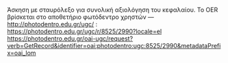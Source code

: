 Άσκηση με σταυρόλεξο για συνολική αξιολόγηση του κεφαλαίου.
Το OER βρίσκεται στο αποθετήριο φωτόδεντρο χρηστών —http://photodentro.edu.gr/ugc/ : 
https://photodentro.edu.gr/ugc/r/8525/2990?locale=el
https://photodentro.edu.gr/oai-ugc/request?verb=GetRecord&identifier=oai:photodentro:ugc:8525/2990&metadataPrefix=oai_lom
